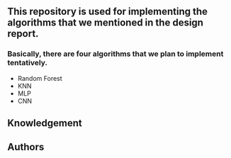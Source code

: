 ## This repository is used for implementing the algorithms that we mentioned in the design report. 

### Basically, there are four algorithms that we plan to implement tentatively. 
- Random Forest 
- KNN
- MLP
- CNN

## Knowledgement

## Authors 

